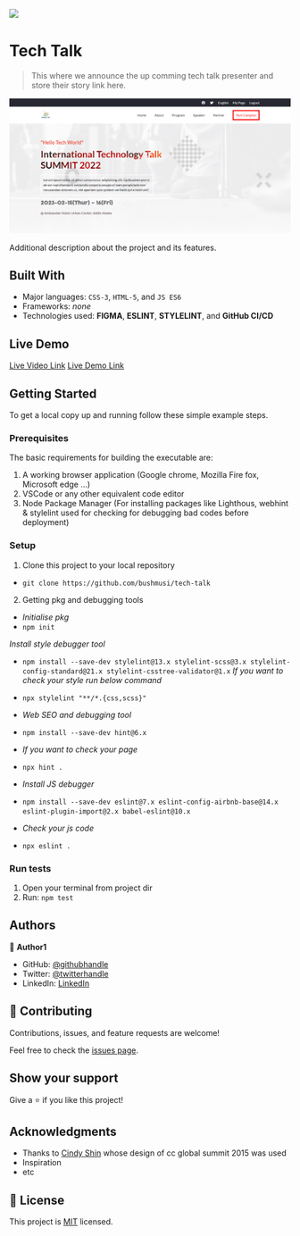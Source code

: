 ![](https://img.shields.io/badge/Microverse-blueviolet)

# Tech Talk

> This where we announce the up comming tech talk presenter and store their story link here.

![screenshot](./assets/images/app_screenshot.png)

Additional description about the project and its features.

## Built With

- Major languages: `CSS-3`, `HTML-5`, and `JS ES6`
- Frameworks: _none_
- Technologies used: **FIGMA**, **ESLINT**, **STYLELINT**, and **GitHub CI/CD**

## Live Demo
[Live Video Link](https://www.loom.com/share/6338e379f940419db989b1d291fb276d)
[Live Demo Link](https://bushmusi.github.io/tech-talk/)


## Getting Started


To get a local copy up and running follow these simple example steps.

### Prerequisites

The basic requirements for building the executable are:
1. A working browser application (Google chrome, Mozilla Fire fox, Microsoft edge ...)
2. VSCode or any other equivalent code editor
3. Node Package Manager (For installing packages like Lighthous, webhint & stylelint used for checking for debugging bad codes before deployment)

### Setup

1. Clone this project to your local repository

- `git clone https://github.com/bushmusi/tech-talk`

2. Getting pkg and debugging tools
- _Initialise pkg_
- `npm init`

_Install style debugger tool_
- `npm install --save-dev stylelint@13.x stylelint-scss@3.x stylelint-config-standard@21.x stylelint-csstree-validator@1.x`
_If you want to check your style run below command_
- `npx stylelint "**/*.{css,scss}"`

- _Web SEO and debugging tool_
- `npm install --save-dev hint@6.x`
- _If you want to check your page_
- `npx hint .`

- _Install JS debugger_
- `npm install --save-dev eslint@7.x eslint-config-airbnb-base@14.x eslint-plugin-import@2.x babel-eslint@10.x`
- _Check your js code_
- `npx eslint .`

### Run tests

1. Open your terminal from project dir
2. Run: `npm test`



## Authors

👤 **Author1**

- GitHub: [@githubhandle](https://github.com/bushmusi)
- Twitter: [@twitterhandle](https://twitter.com/busher_mestofa)
- LinkedIn: [LinkedIn](https://linkedin.com/in/bushra-mustofa-2620671b7/)

## 🤝 Contributing

Contributions, issues, and feature requests are welcome!

Feel free to check the [issues page](../../issues/).

## Show your support

Give a ⭐️ if you like this project!

## Acknowledgments

- Thanks to [Cindy Shin](https://www.behance.net/adagio07) whose design of cc global summit 2015 was used
- Inspiration
- etc

## 📝 License

This project is [MIT](./MIT.md) licensed.
